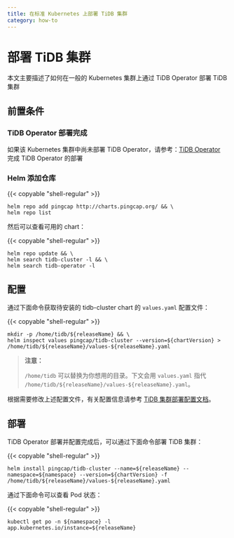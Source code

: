 ```yaml
---
title: 在标准 Kubernetes 上部署 TiDB 集群
category: how-to
---
```


# 部署 TiDB 集群

本文主要描述了如何在一般的 Kubernetes 集群上通过 TiDB Operator 部署 TiDB 集群

## 前置条件

### TiDB Operator 部署完成

如果该 Kubernetes 集群中尚未部署 TiDB Operator，请参考：[TiDB Operator](/how-to/deploy/tidb-operator.md) 完成 TiDB Operator 的部署

### Helm 添加仓库

{{< copyable "shell-regular" >}}

``` shell
helm repo add pingcap http://charts.pingcap.org/ && \
helm repo list
```

然后可以查看可用的 chart：

{{< copyable "shell-regular" >}}

``` shell
helm repo update && \
helm search tidb-cluster -l && \
helm search tidb-operator -l
```

## 配置

通过下面命令获取待安装的 tidb-cluster chart 的 `values.yaml` 配置文件：

{{< copyable "shell-regular" >}}

```shell
mkdir -p /home/tidb/${releaseName} && \
helm inspect values pingcap/tidb-cluster --version=${chartVersion} > /home/tidb/${releaseName}/values-${releaseName}.yaml
```

> **注意：**
>
> `/home/tidb` 可以替换为你想用的目录。下文会用 `values.yaml` 指代 `/home/tidb/${releaseName}/values-${releaseName}.yaml`。

根据需要修改上述配置文件，有关配置信息请参考 [TiDB 集群部署配置文档](/reference/configuration/tidb-in-kubernetes/cluster-configuration.md)。

## 部署

TiDB Operator 部署并配置完成后，可以通过下面命令部署 TiDB 集群：

{{< copyable "shell-regular" >}}

``` shell
helm install pingcap/tidb-cluster --name=${releaseName} --namespace=${namespace} --version=${chartVersion} -f /home/tidb/${releaseName}/values-${releaseName}.yaml
```

通过下面命令可以查看 Pod 状态：

{{< copyable "shell-regular" >}}

``` shell
kubectl get po -n ${namespace} -l app.kubernetes.io/instance=${releaseName}
```
